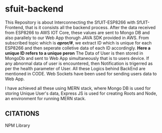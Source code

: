 # sfuit-backend

This Repository is about Interconnecting the SfUIT-ESP8266 with SfUIT-Frontend, that is it consists all the backend process.
After the data received from ESP8266 to AWS IOT Core, these values are sent to Mongo DB and also parallely to our Web App thorugh JAVA SDK provided in AWS.
From subscribed topic which is ***apror/#***, we extract ID which is unique for each ESP8266 and then seperate colletive data of each ID accordingly.
**Here a unique  ID refers to a unique peron** 
The Data of User is then stored in MongoDb and sent to Web App simultaneously that is to users device.
If any abnormal data of user is encountered, then Notification is trigerred as per the health parameter of User.
All these Logics behind BackEnd are mentioned in CODE.
Web Sockets have been used for sending users data to Web App.

I have achieved all these using MERN stack, where Mongo DB is used for storing Unique User's data, Express JS is used for creating Roots and Node, an environment for running
MERN stack.

## CITATIONS
NPM Library
